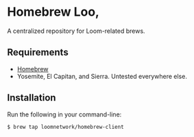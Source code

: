 # Homebrew Loo,

A centralized repository for Loom-related brews.

## Requirements

* [Homebrew](https://github.com/Homebrew/brew)
* Yosemite, El Capitan, and Sierra. Untested everywhere else.

## Installation

Run the following in your command-line:

```sh
$ brew tap loomnetwork/homebrew-client
```

